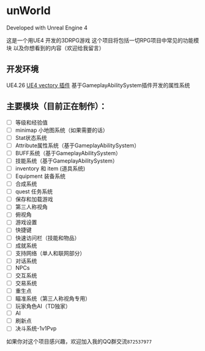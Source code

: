 # unWorld

Developed with Unreal Engine 4

这是一个用UE4 开发的3DRPG游戏
这个项目将包括一切RPG项目中常见的功能模块
以及你想看到的内容（欢迎给我留言）

## 开发环境

UE4.26
[UE4 vectory 插件](http://www.mediafire.com/file/0q10k9k3lumkbsk/VictoryPlugin26.zip/file)
基于GameplayAbilitySystem插件开发的属性系统

## 主要模块（目前正在制作）：

- [ ] 等级和经验值
- [ ] minimap 小地图系统（如果需要的话）
- [ ] Stat状态系统
- [ ] Attribute属性系统（基于GameplayAbilitySystem）
- [ ] BUFF系统（基于GameplayAbilitySystem）
- [ ] 技能系统（基于GameplayAbilitySystem）
- [ ] inventory 和 item (道具系统)
- [ ] Equipment 装备系统
- [ ] 合成系统
- [ ] quest 任务系统
- [ ] 保存和加载游戏
- [ ] 第三人称视角
- [ ] 俯视角
- [ ] 游戏设置
- [ ] 快捷键
- [ ] 快速访问栏（技能和物品）
- [ ] 成就系统
- [ ] 支持网络（单人和联网部分）
- [ ] 对话系统
- [ ] NPCs
- [ ] 交互系统
- [ ] 交易系统
- [ ] 重生点
- [ ] 瞄准系统（第三人称视角专用）
- [ ] 玩家角色AI（TD独家）
- [ ] AI
- [ ] 刷新点
- [ ] 决斗系统-1v1Pvp

如果你对这个项目感兴趣，欢迎加入我的QQ群交流`872537977`